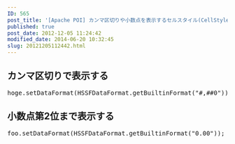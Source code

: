 ```yaml
---
ID: 565
post_title: '[Apache POI] カンマ区切りや小数点を表示するセルスタイル(CellStyle)'
published: true
post_date: 2012-12-05 11:24:42
modified_date: 2014-06-20 10:32:45
slug: 20121205112442.html
---
```

<h2>カンマ区切りで表示する</h2>
<pre class="prettyprint linenums">hoge.setDataFormat(HSSFDataFormat.getBuiltinFormat("#,##0"));</pre>

<h2>小数点第2位まで表示する</h2>
<pre class="prettyprint linenums">foo.setDataFormat(HSSFDataFormat.getBuiltinFormat("0.00"));</pre>